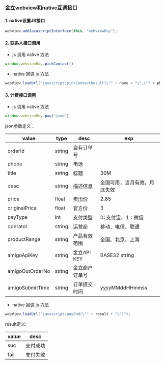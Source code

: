 ### 金立webview和native互调接口

#### 1. native设置JS接口

```java
webview.addJavascriptInterface(this, "webviewBuy");
```

#### 2. 联系人接口调用

- js 调用 native 方法

```javascript
window.webviewBuy.pickContact()
```

- native 回调 js 方法

```java
webView.loadUrl("javascript:pickContactResult(\"" + name + "\",\"" + phoneNumber + "\")");
```

#### 3. 计费接口调用

- js 调用 native 方法

```javascript
window.webviewBuy.pay("json")
```

json参数定义：

| value | type | desc | exp |
| ----- | ---- | ---- | --- |
| orderId | string | 自有订单号 | |
| phone | string | 电话 | |
| title | string | 标题 | 30M |
| desc | string | 描述信息 | 全国可用，当月有效，月底失效 |
| price | float | 卖出价 | 2.85 |
| originalPrice | float | 官方价 | 3 |
| payType | int | 支付类型 | 0: 支付宝，1：微信 |
| operator | string | 运营商 | 移动、电信、联通 |
| productRange | string | 产品有效范围 | 全国、北京、上海 |
| amigoApiKey | string | 金立API KEY | BASE32 string |
| amigoOutOrderNo | string | 金立商户订单号 | |
| amigoSubmitTime | string | 订单提交时间 | yyyyMMddHHmmss |

- native 回调 js 方法

```java
webView.loadUrl("javascript:payEnd(\"" + result + "\")");
```

result定义:

| value | desc |
| ----- | ---- |
| suc   | 支付成功 |
| fail  | 支付失败 |
